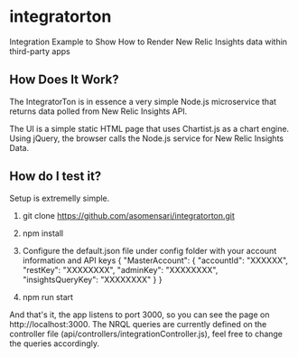 # integratorton
Integration Example to Show How to Render New Relic Insights data within third-party apps

## How Does It Work?
The IntegratorTon is in essence a very simple Node.js microservice that returns data polled from New Relic Insights API. 

The UI is a simple static HTML page that uses Chartist.js as a chart engine. Using jQuery, the browser calls the Node.js service for New Relic Insights Data.

## How do I test it?
Setup is extremelly simple.

1. git clone https://github.com/asomensari/integratorton.git 

2. npm install

3. Configure the default.json file under config folder with your account information and API keys
{
  "MasterAccount": {
    "accountId": "XXXXXX",
    "restKey": "XXXXXXXX",
    "adminKey": "XXXXXXXX",
    "insightsQueryKey": "XXXXXXXX"
  }
}

4. npm run start

And that's it, the app listens to port 3000, so you can see the page on http://localhost:3000. The NRQL queries are currently defined on the controller file (api/controllers/integrationController.js), feel free to change the queries accordingly.
